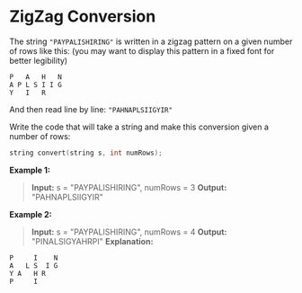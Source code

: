 # ZigZag Conversion
The string `"PAYPALISHIRING"` is written in a zigzag pattern on a given number of rows like this: (you may want to display this pattern in a fixed font for better legibility)

```
P   A   H   N
A P L S I I G
Y   I   R
```

And then read line by line: `"PAHNAPLSIIGYIR"`

Write the code that will take a string and make this conversion given a number of rows:
```c
string convert(string s, int numRows);
```
**Example 1:**

>**Input:** s = "PAYPALISHIRING", numRows = 3
>**Output:** "PAHNAPLSIIGYIR"

**Example 2:**

>**Input:** s = "PAYPALISHIRING", numRows = 4
>**Output:** "PINALSIGYAHRPI"
>**Explanation:**
>
```
P     I    N
A   L S  I G
Y A   H R
P     I
```
